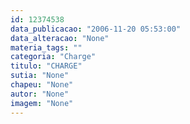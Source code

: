 ```yaml
---
id: 12374538
data_publicacao: "2006-11-20 05:53:00"
data_alteracao: "None"
materia_tags: ""
categoria: "Charge"
titulo: "CHARGE"
sutia: "None"
chapeu: "None"
autor: "None"
imagem: "None"
---
```

<p> </p>
